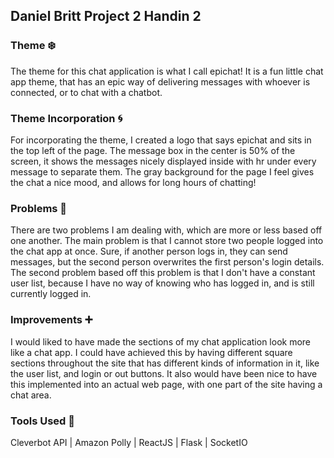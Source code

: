 ## Daniel Britt Project 2 Handin 2

### Theme :snowflake:
The theme for this chat application is what I call epichat!
It is a fun little chat app theme, that has an epic way of delivering messages with whoever is connected, or to chat with a chatbot.

### Theme Incorporation :cyclone:
For incorporating the theme, I created a logo that says epichat and sits in the top left of the page.
The message box in the center is 50% of the screen, it shows the messages nicely displayed inside with hr under every message to separate them.
The gray background for the page I feel gives the chat a nice mood, and allows for long hours of chatting!

### Problems :anger:
There are two problems I am dealing with, which are more or less based off one another.
The main problem is that I cannot store two people logged into the chat app at once.
Sure, if another person logs in, they can send messages, but the second person overwrites the first person's login details.
The second problem based off this problem is that I don't have a constant user list, because I have no way of knowing who has logged in, and is still currently logged in.

### Improvements :heavy_plus_sign:
I would liked to have made the sections of my chat application look more like a chat app.
I could have achieved this by having different square sections throughout the site that has different kinds of information in it, like the user list, and login or out buttons.
It also would have been nice to have this implemented into an actual web page, with one part of the site having a chat area.

### Tools Used :hammer:
Cleverbot API | 
Amazon Polly | 
ReactJS | 
Flask | 
SocketIO